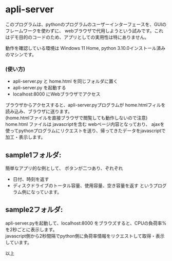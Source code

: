 # apli-server

このプログラムは、pythonのプログラムのユーザーインターフェースを、GUIのフレームワークを使わずに、
webブラウザで代用しようという試みです。これはデモ目的のコードのため、アプリとしての実用性は特にありません。

動作を確認している環境は Windows 11 Home, python 3.10.0インストール済みのマシンです。

### (使い方)
 - apli-server.py と home.html を同じフォルダに置く
 - apli-server.py を起動する
 - localhost:8000 にWebブラウザでアクセス

ブラウザからアクセスすると、apli-server.pyプログラムが home.htmlフィルを読み込み、ブラウザに送ります。  
(home.htmlファイルを直接ブラウザで閲覧しても動作しないので注意)  
home.html ファイルは javascriptを含む webページ内容となっており、
ajaxを使ってpythonプログラムにリクエストを送り、帰ってきたデータをjavascriptで加工・表示します。


## sample1フォルダ:

 簡単なアプリ的な例として、 ボタンが二つあり、ぞれぞれ
  - 日付、時刻を返す
  - ディスクドライブのトータル容量、使用容量、空き容量を返す
 というプログラム例になっています。

## sample2フォルダ:

 apli-server.pyを起動して、localhost:8000 をブラウズすると、CPUの負荷率% を2秒ごとに表示します。  
 javascript側から2秒間隔でpython側に負荷率情報をリクエストして取得・表示しています。

  
以上
